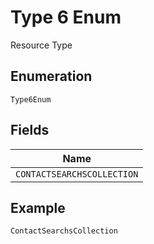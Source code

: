 
# Type 6 Enum

Resource Type

## Enumeration

`Type6Enum`

## Fields

| Name |
|  --- |
| `CONTACTSEARCHSCOLLECTION` |

## Example

```
ContactSearchsCollection
```

